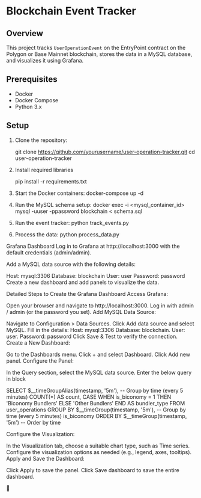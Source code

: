 # Blockchain Event Tracker

## Overview

This project tracks `UserOperationEvent` on the EntryPoint contract on the Polygon or Base Mainnet blockchain, stores the data in a MySQL database, and visualizes it using Grafana.

## Prerequisites

- Docker
- Docker Compose
- Python 3.x

## Setup

1. Clone the repository:

   
   git clone https://github.com/yourusername/user-operation-tracker.git
   cd user-operation-tracker

2. Install required libraries
   
   pip install -r requirements.txt

3. Start the Docker containers: 
   docker-compose up -d

4. Run the MySQL schema setup: 
   docker exec -i <mysql_container_id> mysql -uuser -ppassword blockchain < schema.sql

5. Run the event tracker:
   python track_events.py

6. Process the data:
   python process_data.py

Grafana Dashboard
Log in to Grafana at http://localhost:3000 with the default credentials (admin/admin).

Add a MySQL data source with the following details:

Host: mysql:3306
Database: blockchain
User: user
Password: password
Create a new dashboard and add panels to visualize the data.


Detailed Steps to Create the Grafana Dashboard
Access Grafana:

Open your browser and navigate to http://localhost:3000.
Log in with admin / admin (or the password you set).
Add MySQL Data Source:

Navigate to Configuration > Data Sources.
Click Add data source and select MySQL.
Fill in the details:
Host: mysql:3306
Database: blockchain.
User: user.
Password: password
Click Save & Test to verify the connection.
Create a New Dashboard:

Go to the Dashboards menu.
Click + and select Dashboard.
Click Add new panel.
Configure the Panel:

In the Query section, select the MySQL data source.
Enter the below query in block

SELECT
  $__timeGroupAlias(timestamp, '5m'), -- Group by time (every 5 minutes)
  COUNT(*) AS count,
  CASE
    WHEN is_biconomy = 1 THEN 'Biconomy Bundlers'
    ELSE 'Other Bundlers'
  END AS bundler_type
FROM
  user_operations
GROUP BY
  $__timeGroup(timestamp, '5m'), -- Group by time (every 5 minutes)
  is_biconomy
ORDER BY
  $__timeGroup(timestamp, '5m') -- Order by time


Configure the Visualization:

In the Visualization tab, choose a suitable chart type, such as Time series.
Configure the visualization options as needed (e.g., legend, axes, tooltips).
Apply and Save the Dashboard:

Click Apply to save the panel.
Click Save dashboard to save the entire dashboard.

 
































